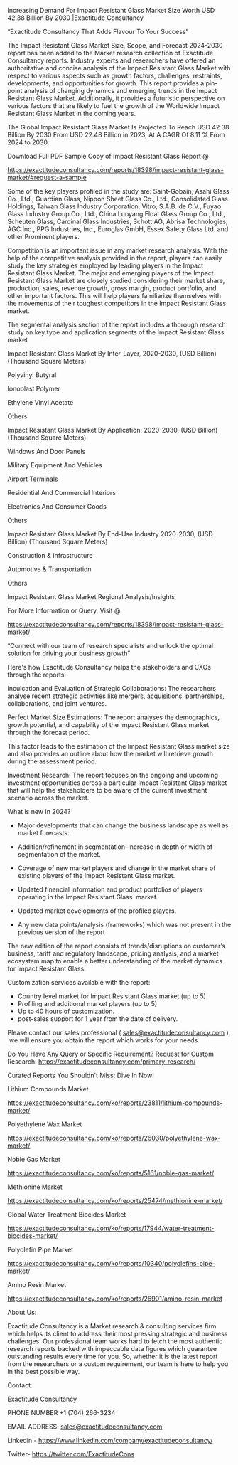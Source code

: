 Increasing Demand For Impact Resistant Glass Market Size Worth USD 42.38 Billion By 2030 |Exactitude Consultancy

“Exactitude Consultancy That Adds Flavour To Your Success”

The Impact Resistant Glass Market Size, Scope, and Forecast 2024-2030 report has been added to the Market research collection of Exactitude Consultancy reports. Industry experts and researchers have offered an authoritative and concise analysis of the Impact Resistant Glass Market with respect to various aspects such as growth factors, challenges, restraints, developments, and opportunities for growth. This report provides a pin-point analysis of changing dynamics and emerging trends in the Impact Resistant Glass Market. Additionally, it provides a futuristic perspective on various factors that are likely to fuel the growth of the Worldwide Impact Resistant Glass Market in the coming years.

The Global Impact Resistant Glass Market Is Projected To Reach USD 42.38 Billion By 2030 From USD 22.48 Billion in 2023, At A CAGR Of 8.11 % From 2024 to 2030.

Download Full PDF Sample Copy of Impact Resistant Glass Report @

https://exactitudeconsultancy.com/reports/18398/impact-resistant-glass-market/#request-a-sample

Some of the key players profiled in the study are: Saint-Gobain, Asahi Glass Co., Ltd., Guardian Glass, Nippon Sheet Glass Co., Ltd., Consolidated Glass Holdings, Taiwan Glass Industry Corporation, Vitro, S.A.B. de C.V., Fuyao Glass Industry Group Co., Ltd., China Luoyang Float Glass Group Co., Ltd., Scheuten Glass, Cardinal Glass Industries, Schott AG, Abrisa Technologies, AGC Inc., PPG Industries, Inc., Euroglas GmbH, Essex Safety Glass Ltd. and other Prominent players.

Competition is an important issue in any market research analysis. With the help of the competitive analysis provided in the report, players can easily study the key strategies employed by leading players in the Impact Resistant Glass Market. The major and emerging players of the Impact Resistant Glass Market are closely studied considering their market share, production, sales, revenue growth, gross margin, product portfolio, and other important factors. This will help players familiarize themselves with the movements of their toughest competitors in the Impact Resistant Glass market.

The segmental analysis section of the report includes a thorough research study on key type and application segments of the Impact Resistant Glass market

Impact Resistant Glass Market By Inter-Layer, 2020-2030, (USD Billion) (Thousand Square Meters)

Polyvinyl Butyral

Ionoplast Polymer

Ethylene Vinyl Acetate

Others

Impact Resistant Glass Market By Application, 2020-2030, (USD Billion) (Thousand Square Meters)

Windows And Door Panels

Military Equipment And Vehicles

Airport Terminals

Residential And Commercial Interiors

Electronics And Consumer Goods

Others

Impact Resistant Glass Market By End-Use Industry 2020-2030, (USD Billion) (Thousand Square Meters)

Construction & Infrastructure

Automotive & Transportation

Others

Impact Resistant Glass Market Regional Analysis/Insights

For More Information or Query, Visit @

https://exactitudeconsultancy.com/reports/18398/impact-resistant-glass-market/

“Connect with our team of research specialists and unlock the optimal solution for driving your business growth”

Here's how Exactitude Consultancy helps the stakeholders and CXOs through the reports:

Inculcation and Evaluation of Strategic Collaborations: The researchers analyse recent strategic activities like mergers, acquisitions, partnerships, collaborations, and joint ventures.

Perfect Market Size Estimations: The report analyses the demographics, growth potential, and capability of the Impact Resistant Glass market through the forecast period.

This factor leads to the estimation of the Impact Resistant Glass market size and also provides an outline about how the market will retrieve growth during the assessment period.

Investment Research: The report focuses on the ongoing and upcoming investment opportunities across a particular Impact Resistant Glass market that will help the stakeholders to be aware of the current investment scenario across the market.

What is new in 2024?

- Major developments that can change the business landscape as well as market forecasts.

- Addition/refinement in segmentation–Increase in depth or width of segmentation of the market.

- Coverage of new market players and change in the market share of existing players of the Impact Resistant Glass market.

- Updated financial information and product portfolios of players operating in the Impact Resistant Glass  market.

- Updated market developments of the profiled players.

- Any new data points/analysis (frameworks) which was not present in the previous version of the report

The new edition of the report consists of trends/disruptions on customer’s business, tariff and regulatory landscape, pricing analysis, and a market ecosystem map to enable a better understanding of the market dynamics for Impact Resistant Glass.

Customization services available with the report:

- Country level market for Impact Resistant Glass market (up to 5)
- Profiling and additional market players (up to 5)
- Up to 40 hours of customization.
- post-sales support for 1 year from the date of delivery.

Please contact our sales professional ( sales@exactitudeconsultancy.com ),  we will ensure you obtain the report which works for your needs.

Do You Have Any Query or Specific Requirement? Request for Custom Research: https://exactitudeconsultancy.com/primary-research/

Curated Reports You Shouldn't Miss: Dive In Now!

Lithium Compounds Market

https://exactitudeconsultancy.com/ko/reports/23811/lithium-compounds-market/

Polyethylene Wax Market

https://exactitudeconsultancy.com/ko/reports/26030/polyethylene-wax-market/

Noble Gas Market

https://exactitudeconsultancy.com/ko/reports/5161/noble-gas-market/

Methionine Market

https://exactitudeconsultancy.com/ko/reports/25474/methionine-market/

Global Water Treatment Biocides Market

https://exactitudeconsultancy.com/ko/reports/17944/water-treatment-biocides-market/

Polyolefin Pipe Market

https://exactitudeconsultancy.com/ko/reports/10340/polyolefins-pipe-market/

Amino Resin Market

https://exactitudeconsultancy.com/ko/reports/26901/amino-resin-market

About Us:

Exactitude Consultancy is a Market research & consulting services firm which helps its client to address their most pressing strategic and business challenges. Our professional team works hard to fetch the most authentic research reports backed with impeccable data figures which guarantee outstanding results every time for you. So, whether it is the latest report from the researchers or a custom requirement, our team is here to help you in the best possible way.

Contact:

Exactitude Consultancy

PHONE NUMBER +1 (704) 266-3234

EMAIL ADDRESS: sales@exactitudeconsultancy.com

Linkedin - https://www.linkedin.com/company/exactitudeconsultancy/

Twitter- https://twitter.com/ExactitudeCons
